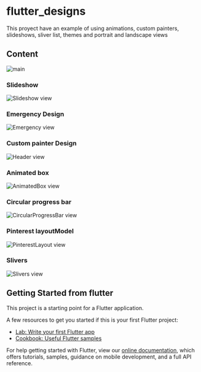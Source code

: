 # flutter_designs

This proyect have an example of using animations, custom painters, slideshows, sliver list, themes and portrait and landscape views

## Content

![main](https://github.com/richardzamora/flutter-designs/blob/main/screenshots/main.png?raw=true)

### Slideshow


![Slideshow view](https://github.com/richardzamora/flutter-designs/blob/main/screenshots/slideshow.png?raw=true)

### Emergency Design

![Emergency view](https://github.com/richardzamora/flutter-designs/blob/main/screenshots/slideshow.png?raw=true)

### Custom painter Design

![Header view](https://github.com/richardzamora/flutter-designs/blob/main/screenshots/customPainter.png?raw=true)

### Animated box

![AnimatedBox view](https://github.com/richardzamora/flutter-designs/blob/main/screenshots/AnimatedBox.png?raw=true)

### Circular progress bar

![CircularProgressBar view](https://github.com/richardzamora/flutter-designs/blob/main/screenshots/circularProgressBar.png?raw=true)

### Pinterest layoutModel

![PinterestLayout view](https://github.com/richardzamora/flutter-designs/blob/main/screenshots/pinterestLayout.png?raw=true)

### Slivers

![Slivers view](https://github.com/richardzamora/flutter-designs/blob/main/screenshots/slivers.png?raw=true)


## Getting Started from flutter

This project is a starting point for a Flutter application.

A few resources to get you started if this is your first Flutter project:

- [Lab: Write your first Flutter app](https://flutter.dev/docs/get-started/codelab)
- [Cookbook: Useful Flutter samples](https://flutter.dev/docs/cookbook)

For help getting started with Flutter, view our
[online documentation](https://flutter.dev/docs), which offers tutorials,
samples, guidance on mobile development, and a full API reference.
